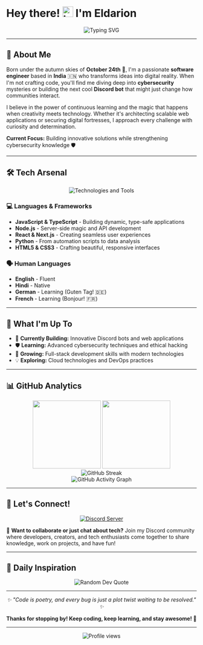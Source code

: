 # Hey there! <img src="https://user-images.githubusercontent.com/1303154/88677602-1635ba80-d120-11ea-84d8-d263ba5fc3c0.gif" width="28px" alt="hi"> I'm **Eldarion**

<div align="center">
  <img src="https://readme-typing-svg.herokuapp.com?font=Fira+Code&pause=1000&color=F7931E&center=true&vCenter=true&width=435&lines=Full-Stack+Developer;Cybersecurity+Enthusiast;Discord+Bot+Creator;Always+Learning+%F0%9F%9A%80" alt="Typing SVG" />
</div>

---

## 🚀 About Me

Born under the autumn skies of **October 24th** 🍂, I'm a passionate **software engineer** based in **India** 🇮🇳 who transforms ideas into digital reality. When I'm not crafting code, you'll find me diving deep into **cybersecurity** mysteries or building the next cool **Discord bot** that might just change how communities interact.

I believe in the power of continuous learning and the magic that happens when creativity meets technology. Whether it's architecting scalable web applications or securing digital fortresses, I approach every challenge with curiosity and determination.

**Current Focus:** Building innovative solutions while strengthening cybersecurity knowledge 🛡️

---

## 🛠️ Tech Arsenal

<div align="center">
  <img src="https://skillicons.dev/icons?i=discord,vscode,html,css,js,ts,nodejs,mongodb,express,react,next,cloudflare,git,github,linux" alt="Technologies and Tools" />
</div>

### 💻 Languages & Frameworks
- **JavaScript & TypeScript** - Building dynamic, type-safe applications
- **Node.js** - Server-side magic and API development
- **React & Next.js** - Creating seamless user experiences
- **Python** - From automation scripts to data analysis
- **HTML5 & CSS3** - Crafting beautiful, responsive interfaces

### 🗣️ Human Languages
- **English** - Fluent
- **Hindi** - Native
- **German** - Learning (Guten Tag! 🇩🇪)
- **French** - Learning (Bonjour! 🇫🇷)

---

## 🎯 What I'm Up To

- 🔨 **Currently Building:** Innovative Discord bots and web applications
- 🛡️ **Learning:** Advanced cybersecurity techniques and ethical hacking
- 🌱 **Growing:** Full-stack development skills with modern technologies
- 💡 **Exploring:** Cloud technologies and DevOps practices

---

## 📊 GitHub Analytics

<div align="center">
  <img height="180em" src="https://github-readme-stats.vercel.app/api?username=eldarionn&show_icons=true&theme=radical&include_all_commits=true&count_private=true"/>
  <img height="180em" src="https://github-readme-stats.vercel.app/api/top-langs/?username=eldarionn&layout=compact&langs_count=8&theme=radical"/>
</div>

<div align="center">
  <img src="https://streak-stats.demolab.com?user=eldarionn&theme=radical" alt="GitHub Streak" />
</div>

<div align="center">
  <img src="https://github-readme-activity-graph.vercel.app/graph?username=eldarionn&theme=radical" alt="GitHub Activity Graph" />
</div>

---

## 🤝 Let's Connect!

<div align="center">
  
[![Discord Server](https://img.shields.io/badge/Join%20My%20Discord-7289DA?style=for-the-badge&logo=discord&logoColor=white)](https://discord.gg/2V9SdJSGQw)

</div>

💬 **Want to collaborate or just chat about tech?** Join my Discord community where developers, creators, and tech enthusiasts come together to share knowledge, work on projects, and have fun!

---

## 💭 Daily Inspiration

<div align="center">
  <img src="https://quotes-github-readme.vercel.app/api?type=horizontal&theme=radical" alt="Random Dev Quote" />
</div>

---

<div align="center">
  <i>✨ "Code is poetry, and every bug is just a plot twist waiting to be resolved." ✨</i>
  
  **Thanks for stopping by! Keep coding, keep learning, and stay awesome! 🚀**
</div>

---

<div align="center">
  <img src="https://komarev.com/ghpvc/?username=eldarionn&color=blueviolet&style=flat-square&label=Profile+Views" alt="Profile views" />
</div>
